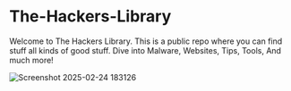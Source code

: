 # The-Hackers-Library
Welcome to The Hackers Library. This is a public repo where you can find stuff all kinds of good stuff. Dive into Malware, Websites, Tips, Tools, And much more!


![Screenshot 2025-02-24 183126](https://github.com/user-attachments/assets/c5535277-57a2-46d1-9330-20bde023689c)
